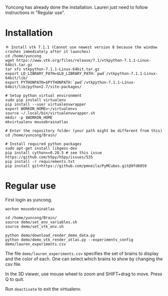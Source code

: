 Yuncong has already done the installation. Lauren just need to follow instructions in "Regular use".

# Installation

```
＃ Install vtk 7.1.1 (Cannot use newest version 8 because the window crashes immediately after it launches)
cd /home/yuncong
wget https://www.vtk.org/files/release/7.1/vtkpython-7.1.1-Linux-64bit.tar.gz
tar xfz vtkpython-7.1.1-Linux-64bit.tar.gz
export LD_LIBRARY_PATH=$LD_LIBRARY_PATH:`pwd`/vtkpython-7.1.1-Linux-64bit/lib/
export PYTHONPATH=$PYTHONPATH:`pwd`/vtkpython-7.1.1-Linux-64bit/lib/python2.7/site-packages/

# Setup python virtual environment
sudo pip install virtualenv
pip install --user virtualenvwrapper
export WORKON_HOME=~/virtualenvs
source ~/.local/bin/virtualenvwrapper.sh
mkdir -p $WORKON_HOME
mkvirtualenv mousebrainatlas

# Enter the repository folder (your path might be different from this)
cd /home/yuncong/Brain/

# Install required python packages
sudo apt-get install libgeos-dev
pip install cython==0.28.5 # see this issue https://github.com/h5py/h5py/issues/535
pip install -r requirements.txt
pip install git+https://github.com/pmneila/PyMCubes.git@9fd6059

```

# Regular use

First login as yuncong.

```
workon mousebrainatlas

cd /home/yuncong/Brain/
source demo/set_env_variables.sh
source demo/set_vtk_env.sh

python demo/download_render_demo_data.py
python demo/demo_vtk_render_atlas.py --experiments_config demo/lauren_experiments.csv 
```

The file `demo/lauren_experiments.csv` specifies the set of brains to display and the color of each. One can select which brains to show by changing the csv file.

In the 3D viewer, use mouse wheel to zoom and SHIFT+drag to move. Press Q to quit.

Run `deactivate` to exit the virtualenv.
